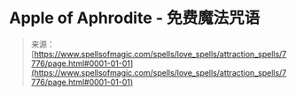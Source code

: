<!--yml

category: 未分类

date: 2024-06-12 18:42:52

-->

# Apple of Aphrodite - 免费魔法咒语

> 来源：[https://www.spellsofmagic.com/spells/love_spells/attraction_spells/7776/page.html#0001-01-01](https://www.spellsofmagic.com/spells/love_spells/attraction_spells/7776/page.html#0001-01-01)
